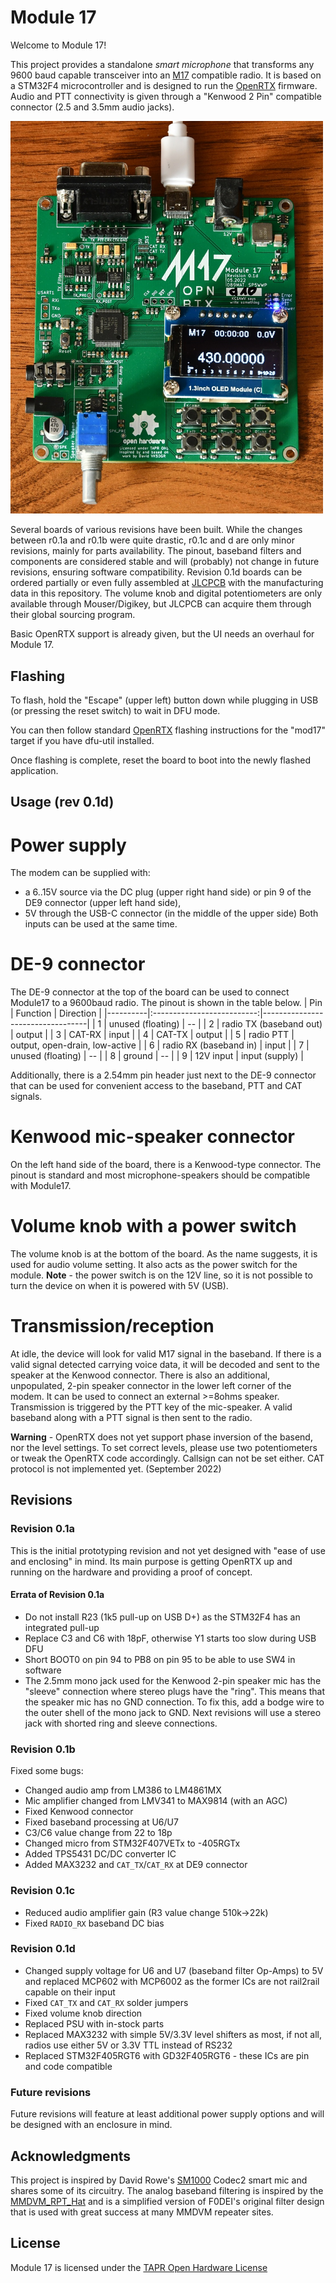 # Module 17
Welcome to Module 17!

This project provides a standalone _smart microphone_ that transforms any 9600 baud capable transceiver into an [M17](https://m17project.org/) compatible radio. It is based on a STM32F4 microcontroller and is designed to run the [OpenRTX](https://openrtx.org/) firmware. Audio and PTT connectivity is given through a "Kenwood 2 Pin" compatible connector (2.5 and 3.5mm audio jacks).

<img src="https://github.com/M17-Project/Module_17/blob/main/Module17_0.1d.jpg?raw=true" width="500">

Several boards of various revisions have been built. While the changes between r0.1a and r0.1b were quite drastic, r0.1c and d are only minor revisions, mainly for parts availability. The pinout, baseband filters and components are considered stable and will (probably) not change in future revisions, ensuring software compatibility. Revision 0.1d boards can be ordered partially or even fully assembled at [JLCPCB](https://www.jlcpcb.com) with the manufacturing data in this repository. The volume knob and digital potentiometers are only available through Mouser/Digikey, but JLCPCB can acquire them through their global sourcing program.

Basic OpenRTX support is already given, but the UI needs an overhaul for Module 17. 

## Flashing
To flash, hold the "Escape" (upper left) button down while plugging in USB (or pressing the reset switch) to wait in DFU mode.

You can then follow standard [OpenRTX](https://github.com/OpenRTX/OpenRTX)
flashing instructions for the "mod17" target if you have dfu-util
installed.

Once flashing is complete, reset
the board to boot into the newly flashed application.

## Usage (rev 0.1d)
# Power supply
The modem can be supplied with:
- a 6..15V source via the DC plug (upper right hand side) or pin 9 of the DE9 connector (upper left hand side),
- 5V through the USB-C connector (in the middle of the upper side)
Both inputs can be used at the same time.

# DE-9 connector
The DE-9 connector at the top of the board can be used to connect Module17 to a 9600baud radio. The pinout is shown in the table below.
| Pin      |          Function          |             Direction            |
|----------|:--------------------------:|----------------------------------|
| 1        |  unused (floating)         |  --                              |
| 2        |  radio TX (baseband out)   |  output                          |
| 3        |  CAT-RX                    |  input                           |
| 4        |  CAT-TX                    |  output                          |
| 5        |  radio PTT                 |  output, open-drain, low-active  |
| 6        |  radio RX (baseband in)    |  input                           |
| 7        |  unused (floating)         |  --                              |
| 8        |  ground                    |  --                              |
| 9        |  12V input                 | input (supply)                   |

Additionally, there is a 2.54mm pin header just next to the DE-9 connector that can be used for convenient access to the baseband, PTT and CAT signals.  

# Kenwood mic-speaker connector
On the left hand side of the board, there is a Kenwood-type connector. The pinout is standard and most microphone-speakers should be compatible with Module17.

# Volume knob with a power switch
The volume knob is at the bottom of the board. As the name suggests, it is used for audio volume setting. It also acts as the power switch for the module. **Note** - the power switch is on the 12V line, so it is not possible to turn the device on when it is powered with 5V (USB).

# Transmission/reception
At idle, the device will look for valid M17 signal in the baseband. If there is a valid signal detected carrying voice data, it will be decoded and sent to the speaker at the Kenwood  connector. There is also an additional, unpopulated, 2-pin speaker connector in the lower left corner of the modem. It can be used to connect an external >=8ohms speaker.
Transmission is triggered by the PTT key of the mic-speaker. A valid baseband along with a PTT signal is then sent to the radio.

**Warning** - OpenRTX does not yet support phase inversion of the basend, nor the level settings. To set correct levels, please use two potentiometers or tweak the OpenRTX code accordingly. Callsign can not be set either. CAT protocol is not implemented yet. (September 2022)

## Revisions
### Revision 0.1a
This is the initial prototyping revision and not yet designed with "ease of use and enclosing" in mind. Its main purpose is getting OpenRTX up and running on the hardware and providing a proof of concept.

#### Errata of Revision 0.1a
* Do not install R23 (1k5 pull-up on USB D+) as the STM32F4 has an integrated pull-up
* Replace C3 and C6 with 18pF, otherwise Y1 starts too slow during USB DFU
* Short BOOT0 on pin 94 to PB8 on pin 95 to be able to use SW4 in software
* The 2.5mm mono jack used for the Kenwood 2-pin speaker mic has the "sleeve" connection where stereo plugs have the "ring". This means that the speaker mic has no GND connection. To fix this, add a bodge wire to the outer shell of the mono jack to GND. Next revisions will use a stereo jack with shorted ring and sleeve connections.

### Revision 0.1b
Fixed some bugs:
* Changed audio amp from LM386 to LM4861MX
* Mic amplifier changed from LMV341 to MAX9814 (with an AGC)
* Fixed Kenwood connector
* Fixed baseband processing at U6/U7
* C3/C6 value change from 22 to 18p
* Changed micro from STM32F407VETx to -405RGTx
* Added TPS5431 DC/DC converter IC
* Added MAX3232 and `CAT_TX`/`CAT_RX` at DE9 connector

### Revision 0.1c
* Reduced audio amplifier gain (R3 value change 510k->22k)
* Fixed `RADIO_RX` baseband DC bias

### Revision 0.1d
* Changed supply voltage for U6 and U7 (baseband filter Op-Amps) to 5V and replaced MCP602 with MCP6002 as the former ICs are not rail2rail capable on their input
* Fixed `CAT_TX` and `CAT_RX` solder jumpers
* Fixed volume knob direction
* Replaced PSU with in-stock parts
* Replaced MAX3232 with simple 5V/3.3V level shifters as most, if not all, radios use either 5V or 3.3V TTL instead of RS232
* Replaced STM32F405RGT6 with GD32F405RGT6 - these ICs are pin and code compatible

### Future revisions
Future revisions will feature at least additional power supply options and will be designed with an enclosure in mind.

## Acknowledgments
This project is inspired by David Rowe's [SM1000](https://www.rowetel.com/wordpress/?p=3125) Codec2 smart mic and shares some of its circuitry. The analog baseband filtering is inspired by the [MMDVM_RPT_Hat](https://github.com/mathisschmieder/MMDVM_RPT_Hat) and is a simplified version of F0DEI's original filter design that is used with great success at many MMDVM repeater sites.

## License
Module 17 is licensed under the [TAPR Open Hardware License](https://tapr.org/the-tapr-open-hardware-license/)
